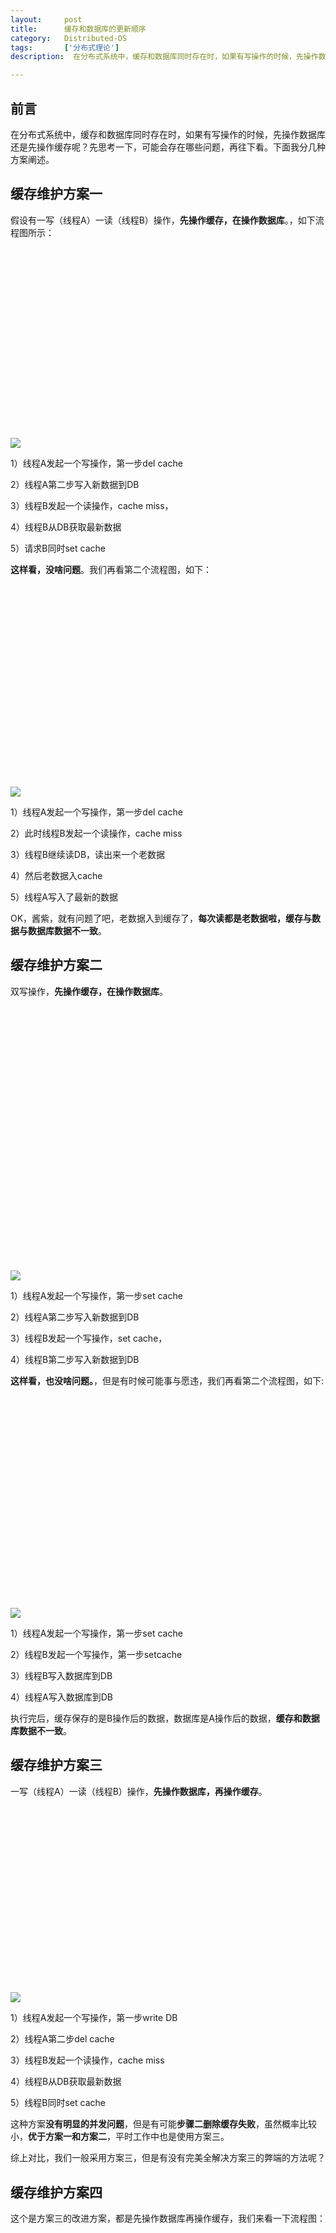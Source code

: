 ```yaml
---
layout:     post
title:      缓存和数据库的更新顺序
category:   Distributed-OS
tags:       ['分布式理论']
description:  在分布式系统中，缓存和数据库同时存在时，如果有写操作的时候，先操作数据库还是先操作缓存呢？先思考一下，可能会存在哪些问题，再往下看。下面我分几种方案阐述。

---
```


<article class="_2rhmJa"><h1>前言<br>
</h1><p>在分布式系统中，缓存和数据库同时存在时，如果有写操作的时候，先操作数据库还是先操作缓存呢？先思考一下，可能会存在哪些问题，再往下看。下面我分几种方案阐述。</p><h1>缓存维护方案一</h1><p>假设有一写（线程A）一读（线程B）操作，<b>先操作缓存，在操作数据库</b>。，如下流程图所示：</p><div class="image-package">
<div class="image-container" style="max-width: 640px; max-height: 387px; background-color: transparent;">
<div class="image-container-fill" style="padding-bottom: 60.47%;"></div>
<div class="image-view" data-width="640" data-height="387"><img data-original-src="//upload-images.jianshu.io/upload_images/15595524-3285996e9669daa3" data-original-width="640" data-original-height="387" data-original-format="image/jpeg" data-original-filesize="30533" data-image-index="0" style="cursor: zoom-in;" class="" src="//upload-images.jianshu.io/upload_images/15595524-3285996e9669daa3?imageMogr2/auto-orient/strip|imageView2/2/w/640/format/webp"></div>
</div>
<div class="image-caption"></div>
</div><p>1）线程A发起一个写操作，第一步del cache</p><p>2）线程A第二步写入新数据到DB</p><p>3）线程B发起一个读操作，cache miss，</p><p>4）线程B从DB获取最新数据</p><p>5）请求B同时set cache</p><p><b>这样看，没啥问题</b>。我们再看第二个流程图，如下：</p><div class="image-package">
<div class="image-container" style="max-width: 640px; max-height: 412px; background-color: transparent;">
<div class="image-container-fill" style="padding-bottom: 64.38000000000001%;"></div>
<div class="image-view" data-width="640" data-height="412"><img data-original-src="//upload-images.jianshu.io/upload_images/15595524-c25b70c6e2d331fb" data-original-width="640" data-original-height="412" data-original-format="image/jpeg" data-original-filesize="29702" data-image-index="1" style="cursor: zoom-in;" class="" src="//upload-images.jianshu.io/upload_images/15595524-c25b70c6e2d331fb?imageMogr2/auto-orient/strip|imageView2/2/w/640/format/webp"></div>
</div>
<div class="image-caption"></div>
</div><p>1）线程A发起一个写操作，第一步del cache</p><p>2）此时线程B发起一个读操作，cache miss</p><p>3）线程B继续读DB，读出来一个老数据</p><p>4）然后老数据入cache</p><p>5）线程A写入了最新的数据</p><p>OK，酱紫，就有问题了吧，老数据入到缓存了，<b>每次读都是老数据啦，缓存与数据与数据库数据不一致</b>。</p><h1>缓存维护方案二</h1><p>双写操作，<b>先操作缓存，在操作数据库</b>。</p><div class="image-package">
<div class="image-container" style="max-width: 610px; max-height: 512px; background-color: transparent;">
<div class="image-container-fill" style="padding-bottom: 83.93%;"></div>
<div class="image-view" data-width="610" data-height="512"><img data-original-src="//upload-images.jianshu.io/upload_images/15595524-c434d4b3bdb2775e" data-original-width="610" data-original-height="512" data-original-format="image/jpeg" data-original-filesize="34307" data-image-index="2" style="cursor: zoom-in;" class="" src="//upload-images.jianshu.io/upload_images/15595524-c434d4b3bdb2775e?imageMogr2/auto-orient/strip|imageView2/2/w/610/format/webp"></div>
</div>
<div class="image-caption"></div>
</div><p>1）线程A发起一个写操作，第一步set cache</p><p>2）线程A第二步写入新数据到DB</p><p>3）线程B发起一个写操作，set cache，</p><p>4）线程B第二步写入新数据到DB</p><p><b>这样看，也没啥问题。</b>，但是有时候可能事与愿违，我们再看第二个流程图，如下:</p><div class="image-package">
<div class="image-container" style="max-width: 640px; max-height: 432px; background-color: transparent;">
<div class="image-container-fill" style="padding-bottom: 67.5%;"></div>
<div class="image-view" data-width="640" data-height="432"><img data-original-src="//upload-images.jianshu.io/upload_images/15595524-b3d1b2c270afd793" data-original-width="640" data-original-height="432" data-original-format="image/jpeg" data-original-filesize="32870" data-image-index="3" style="cursor: zoom-in;" class="" src="//upload-images.jianshu.io/upload_images/15595524-b3d1b2c270afd793?imageMogr2/auto-orient/strip|imageView2/2/w/640/format/webp"></div>
</div>
<div class="image-caption"></div>
</div><p>1）线程A发起一个写操作，第一步set cache</p><p>2）线程B发起一个写操作，第一步setcache</p><p>3）线程B写入数据库到DB</p><p>4）线程A写入数据库到DB</p><p>执行完后，缓存保存的是B操作后的数据，数据库是A操作后的数据，<b>缓存和数据库数据不一致</b>。</p><h1>缓存维护方案三</h1><p>一写（线程A）一读（线程B）操作，<b>先操作数据库，再操作缓存</b>。</p><div class="image-package">
<div class="image-container" style="max-width: 640px; max-height: 379px; background-color: transparent;">
<div class="image-container-fill" style="padding-bottom: 59.21999999999999%;"></div>
<div class="image-view" data-width="640" data-height="379"><img data-original-src="//upload-images.jianshu.io/upload_images/15595524-2645fd5228b8de5d" data-original-width="640" data-original-height="379" data-original-format="image/jpeg" data-original-filesize="28746" data-image-index="4" style="cursor: zoom-in;" class="" src="//upload-images.jianshu.io/upload_images/15595524-2645fd5228b8de5d?imageMogr2/auto-orient/strip|imageView2/2/w/640/format/webp"></div>
</div>
<div class="image-caption"></div>
</div><p>1）线程A发起一个写操作，第一步write DB</p><p>2）线程A第二步del cache</p><p>3）线程B发起一个读操作，cache miss</p><p>4）线程B从DB获取最新数据</p><p>5）线程B同时set cache</p><p>这种方案<b>没有明显的并发问题</b>，但是有可能<b>步骤二删除缓存失败</b>，虽然概率比较小，<b>优于方案一和方案二</b>，平时工作中也是使用方案三。</p><p>综上对比，我们一般采用方案三，但是有没有完美全解决方案三的弊端的方法呢？</p><h1>缓存维护方案四</h1><p>这个是方案三的改进方案，都是先操作数据库再操作缓存，我们来看一下流程图：</p><div class="image-package">
<div class="image-container" style="max-width: 640px; max-height: 500px; background-color: transparent;">
<div class="image-container-fill" style="padding-bottom: 78.13%;"></div>
<div class="image-view" data-width="640" data-height="500"><img data-original-src="//upload-images.jianshu.io/upload_images/15595524-9a065cbc6600ef65" data-original-width="640" data-original-height="500" data-original-format="image/jpeg" data-original-filesize="33058" data-image-index="5" style="cursor: zoom-in;" class="" src="//upload-images.jianshu.io/upload_images/15595524-9a065cbc6600ef65?imageMogr2/auto-orient/strip|imageView2/2/w/640/format/webp"></div>
</div>
<div class="image-caption"></div>
</div><p>通过数据库的<b>binlog</b>来<b>异步淘汰key</b>，以mysql为例 可以<b>使用阿里的canal将binlog日志采集发送到MQ队列</b>里面，然后<b>通过ACK机制 确认处理</b>&nbsp;这条更新消息，删除缓存，保证数据缓存一致性。</p><p>但是呢还有个<b>问题，如果是主从数据库呢</b>？</p><h1>缓存维护方案五</h1><p>主从DB问题：因为主从DB同步存在同时延时时间如果删除缓存之后，数据同步到备库之前已经有请求过来时，<b>会从备库中读到脏数据</b>，如何解决呢？解决方案如下流程图：</p><div class="image-package">
<div class="image-container" style="max-width: 640px; max-height: 570px; background-color: transparent;">
<div class="image-container-fill" style="padding-bottom: 89.05999999999999%;"></div>
<div class="image-view" data-width="640" data-height="570"><img data-original-src="//upload-images.jianshu.io/upload_images/15595524-53bed08ef2aceb33" data-original-width="640" data-original-height="570" data-original-format="image/jpeg" data-original-filesize="39852" data-image-index="6" style="cursor: zoom-in;" class="" src="//upload-images.jianshu.io/upload_images/15595524-53bed08ef2aceb33?imageMogr2/auto-orient/strip|imageView2/2/w/640/format/webp"></div>
</div>
<div class="image-caption"></div>
</div><h1>缓存维护总结</h1><p>综上所述，在分布式系统中，缓存和数据库同时存在时，如果有写操作的时候，<b>先操作数据库，再操作缓存</b>。如下：</p><p>（1）读取缓存中是否有相关数据</p><p>（2）如果缓存中有相关数据value，则返回</p><p>（3）如果缓存中没有相关数据，则从数据库读取相关数据放入缓存中key-&gt;value，再返回</p><p>（4）如果有更新数据，则先更新数据，再删除缓存</p><p>（5）为了保证第四步删除缓存成功，使用binlog异步删除</p><p>（6）如果是主从数据库，binglog取自于从库</p><p>（7）如果是一主多从，每个从库都要采集binlog，然后消费端收到最后一台binlog数据才删除缓存</p><blockquote><p>End</p></blockquote></article>